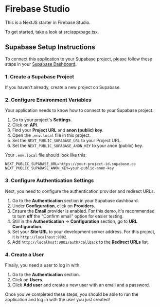 # Firebase Studio

This is a NextJS starter in Firebase Studio.

To get started, take a look at src/app/page.tsx.

## Supabase Setup Instructions

To connect this application to your Supabase project, please follow these steps in your [Supabase Dashboard](https://supabase.com/dashboard).

### 1. Create a Supabase Project

If you haven't already, create a new project on Supabase.

### 2. Configure Environment Variables

Your application needs to know how to connect to your Supabase project.

1.  Go to your project's **Settings**.
2.  Click on **API**.
3.  Find your **Project URL** and **anon (public) key**.
4.  Open the `.env.local` file in this project.
5.  Set the `NEXT_PUBLIC_SUPABASE_URL` to your Project URL.
6.  Set the `NEXT_PUBLIC_SUPABASE_ANON_KEY` to your anon (public) key.

Your `.env.local` file should look like this:

```
NEXT_PUBLIC_SUPABASE_URL=https://your-project-id.supabase.co
NEXT_PUBLIC_SUPABASE_ANON_KEY=your-public-anon-key
```

### 3. Configure Authentication Settings

Next, you need to configure the authentication provider and redirect URLs.

1.  Go to the **Authentication** section in your Supabase dashboard.
2.  Under **Configuration**, click on **Providers**.
3.  Ensure the **Email** provider is enabled. For this demo, it's recommended to turn **off** the "Confirm email" option for easier testing.
4.  Still in the **Authentication** -> **Configuration** section, go to **URL Configuration**.
5.  Set your **Site URL** to your development server address. For this project, it is `http://localhost:9002`.
6.  Add `http://localhost:9002/auth/callback` to the **Redirect URLs** list.

### 4. Create a User

Finally, you need a user to log in with.

1.  Go to the **Authentication** section.
2.  Click on **Users**.
3.  Click **Add user** and create a new user with an email and a password.

Once you've completed these steps, you should be able to run the application and log in with the user you just created!
